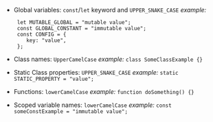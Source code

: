 - Global variables:
  `const`/`let` keyword and `UPPER_SNAKE_CASE`
  _example:_
  ```
   let MUTABLE_GLOBAL = "mutable value";
   const GLOBAL_CONSTANT = "immutable value";
   const CONFIG = {
      key: "value",
   };
  ```
- Class names:
  `UpperCamelCase`
  _example:_
  `class SomeClassExample {}`

- Static Class properties:
  `UPPER_SNAKE_CASE`
  _example:_
  `static STATIC_PROPERTY = "value";`

- Functions:
  `lowerCamelCase`
  _example:_
  `function doSomething() {}`

- Scoped variable names:
  `lowerCamelCase`
  _example:_
  `const someConstExample = "immutable value";`
